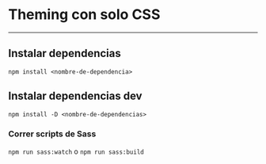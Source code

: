 # Theming con solo CSS
----

## Instalar dependencias 
```npm install <nombre-de-dependencia>```

## Instalar dependencias dev
```npm install -D <nombre-de-dependencias>```

### Correr scripts de Sass
```npm run sass:watch```
o
```npm run sass:build```